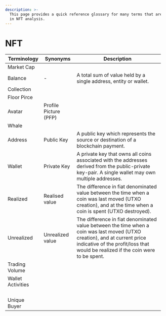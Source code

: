 ```yaml
---
description: >-
  This page provides a quick reference glossary for many terms that are utilised
  in NFT analysis.
---
```


# NFT&#x20;

| Terminology        | Synonyms              | Description                                                                                                                                                                                                   |
| ------------------ | --------------------- | ------------------------------------------------------------------------------------------------------------------------------------------------------------------------------------------------------------- |
| Market Cap         |                       |                                                                                                                                                                                                               |
| Balance            | -                     | A total sum of value held by a single address, entity or wallet.                                                                                                                                              |
| Collection         |                       |                                                                                                                                                                                                               |
| Floor Pirce        |                       |                                                                                                                                                                                                               |
| Avatar             | Profile Picture (PFP) |                                                                                                                                                                                                               |
| Whale              |                       |                                                                                                                                                                                                               |
| Address            | Public Key            | A public key which represents the source or destination of a blockchain payment.                                                                                                                              |
| Wallet             | Private Key           | A private key that owns all coins associated with the addresses derived from the public-private key-pair. A single wallet may own multiple addresses.                                                         |
| Realized           | Realised value        | The difference in fiat denominated value between the time when a coin was last moved (UTXO creation), and at the time when a coin is spent (UTXO destroyed).                                                  |
| Unrealized         | Unrealized value      | The difference in fiat denominated value between the time when a coin was last moved (UTXO creation), and at current price indicative of the profit/loss that would be realized if the coin were to be spent. |
| Trading Volume     |                       |                                                                                                                                                                                                               |
| Wallet Activities  |                       |                                                                                                                                                                                                               |
|                    |                       |                                                                                                                                                                                                               |
|                    |                       |                                                                                                                                                                                                               |
|                    |                       |                                                                                                                                                                                                               |
|                    |                       |                                                                                                                                                                                                               |
| Unique Buyer       |                       |                                                                                                                                                                                                               |

